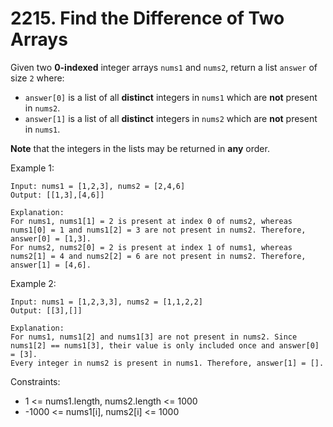 # 2215. Find the Difference of Two Arrays

Given two **0-indexed** integer arrays `nums1` and `nums2`, return a list `answer` of size `2` where:

- `answer[0]` is a list of all **distinct** integers in `nums1` which are **not** present in `nums2`.
- `answer[1]` is a list of all **distinct** integers in `nums2` which are **not** present in `nums1`.

**Note** that the integers in the lists may be returned in **any** order.

Example 1:

```
Input: nums1 = [1,2,3], nums2 = [2,4,6]
Output: [[1,3],[4,6]]
```
```
Explanation:
For nums1, nums1[1] = 2 is present at index 0 of nums2, whereas nums1[0] = 1 and nums1[2] = 3 are not present in nums2. Therefore, answer[0] = [1,3].
For nums2, nums2[0] = 2 is present at index 1 of nums1, whereas nums2[1] = 4 and nums2[2] = 6 are not present in nums2. Therefore, answer[1] = [4,6].
```

Example 2:

```
Input: nums1 = [1,2,3,3], nums2 = [1,1,2,2]
Output: [[3],[]]
```
```
Explanation:
For nums1, nums1[2] and nums1[3] are not present in nums2. Since nums1[2] == nums1[3], their value is only included once and answer[0] = [3].
Every integer in nums2 is present in nums1. Therefore, answer[1] = [].
```

Constraints:

- 1 <= nums1.length, nums2.length <= 1000
- -1000 <= nums1[i], nums2[i] <= 1000